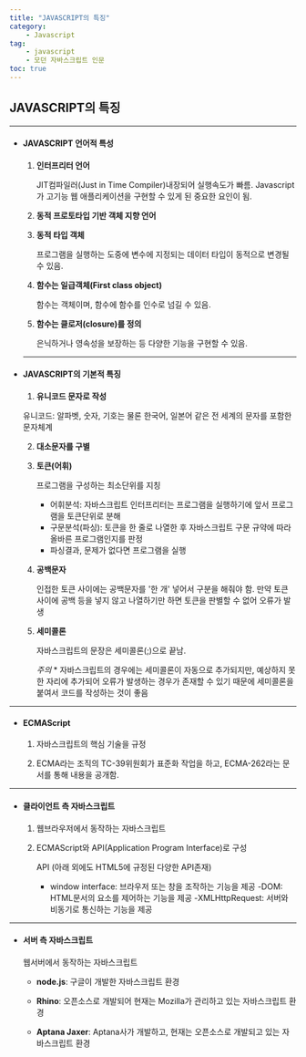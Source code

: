 ```yaml
---
title: "JAVASCRIPT의 특징"
category:
    - Javascript
tag:
    - javascript
    - 모던 자바스크립트 인문
toc: true
---
```


## JAVASCRIPT의 특징
---

* ####  JAVASCRIPT 언어적 특성


    1. **인터프리터 언어**

       JIT컴파일러(Just in Time Compiler)내장되어 실행속도가 빠름.
        Javascript가 고기능 웹 애플리케이션을 구현할 수 있게 된 중요한 요인이 됨.
    

    2. **동적 프로토타입 기반 객체 지향 언어**
    

    3. **동적 타입 객체**

        프로그램을 실행하는 도중에 변수에 지정되는 데이터 타입이 동적으로 변경될 수 있음.
    

    4. **함수는 일급객체(First class object)**

        함수는 객체이며, 함수에 함수를 인수로 넘길 수 있음.
    

    5. **함수는 클로저(closure)를 정의**

        은닉하거나 영속성을 보장하는 등 다양한 기능을 구현할 수 있음.

    ---
* #### JAVASCRIPT의 기본적 특징

    1. **유니코드 문자로 작성**

    유니코드: 알파벳, 숫자, 기호는 물론 한국어, 일본어 같은 전 세계의 문자를 포함한 문자체계
    
    2. **대소문자를 구별**
    

    3. **토큰(어휘)**

        프로그램을 구성하는 최소단위를 지칭
        


        - 어휘분석: 자바스크립트 인터프리터는 프로그램을 실행하기에 앞서 프로그램을 토큰단위로 분해
        - 구문분석(파싱): 토큰을 한 줄로 나열한 후 자바스크립트 구문 규약에 따라 올바른 프로그램인지를 판정
        - 파싱결과, 문제가 없다면 프로그램을 실행

    
    4. **공백문자**

        인접한 토큰 사이에는 공백문자를 '한 개' 넣어서 구분을 해줘야 함.
        만약 토큰 사이에 공백 등을 넣지 않고 나열하기만 하면 토큰을 판별할 수 없어 오류가 발생
    

    5. **세미콜론**

        자바스크립트의 문장은 세미콜론(;)으로 끝남.
        

         _주의_ * 자바스크립트의 경우에는 세미콜론이 자동으로 추가되지만, 예상하지 못한 자리에 추가되어 오류가 발생하는 경우가 존재할 수 있기 때문에 세미콜론을 붙여서 코드를 작성하는 것이 좋음 
---
* #### ECMAScript

    1. 자바스크립트의 핵심 기술을 규정

    2. ECMA라는 조직의 TC-39위원회가 표준화 작업을 하고, ECMA-262라는 문서를 통해 내용을 공개함.

---

* #### 클라이언트 측 자바스크립트

    1. 웹브라우저에서 동작하는 자바스크립트

    2. ECMAScript와 API(Application Program Interface)로 구성
       


        API (아래 외에도 HTML5에 규정된 다양한 API존재)
        - window interface: 브라우저 또는 창을 조작하는 기능을 제공
        -DOM: HTML문서의 요소를 제어하는 기능을 제공
        -XMLHttpRequest: 서버와 비동기로 통신하는 기능을 제공

---

* #### 서버 측 자바스크립트

    웹서버에서 동작하는 자바스크립트
    
    * **node.js**: 구글이 개발한 자바스크립트 환경

    * **Rhino**: 오픈소스로 개발되어 현재는 Mozilla가 관리하고 있는 자바스크립트 환경

    * **Aptana Jaxer**: Aptana사가 개발하고, 현재는 오픈소스로 개발되고 있는 자바스크립트 환경